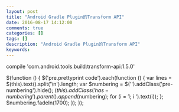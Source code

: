 ```yaml
---
layout: post
title: "Android Gradle Plugin的Transform API"
date: 2016-08-17 14:12:00 
comments: true
categories: []
tags: []
description: "Android Gradle Plugin的Transform API"
keywords: 
---
```



 
  compile 'com.android.tools.build:transform-api:1.5.0'
 
 
  $(function () {
                $('pre.prettyprint code').each(function () {
                    var lines = $(this).text().split('\n').length;
                    var $numbering = $('').addClass('pre-numbering').hide();
                    $(this).addClass('has-numbering').parent().append($numbering);
                    for (i = 1; i ').text(i));
                    };
                    $numbering.fadeIn(1700);
                });
            });
 


